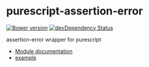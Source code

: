 purescript-assertion-error
===
[![Bower version](https://badge.fury.io/bo/purescript-assertion-error.svg)](http://badge.fury.io/bo/purescript-assertion-error)
[![devDependency Status](https://david-dm.org/philopon/purescript-assertion-error/dev-status.svg)](https://david-dm.org/philopon/purescript-assertion-error#info=devDependencies)

assertion-error wrapper for purescript

* [Module documentation](./docs/Test/Assert/AssertionError.md)
* [example](examples/Main.purs)
